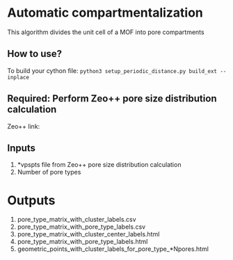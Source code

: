 # Automatic compartmentalization
This algorithm divides the unit cell of a MOF into pore compartments


## How to use?
To build your cython file:
`python3 setup_periodic_distance.py build_ext --inplace`


## Required: Perform Zeo++ pore size distribution calculation
Zeo++ link:


## Inputs
1. *vpspts file from Zeo++ pore size distribution calculation
2. Number of pore types

# Outputs
1. pore_type_matrix_with_cluster_labels.csv
2. pore_type_matrix_with_pore_type_labels.csv
3. pore_type_matrix_with_cluster_center_labels.html
4. pore_type_matrix_with_pore_type_labels.html
5. geometric_points_with_cluster_labels_for_pore_type_*Npores.html 

